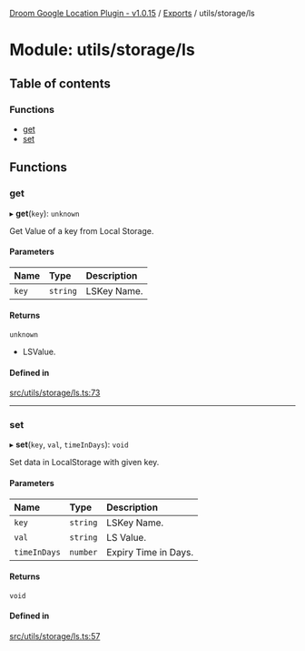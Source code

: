 [Droom Google Location Plugin - v1.0.15](../README.md) / [Exports](../modules.md) / utils/storage/ls

# Module: utils/storage/ls

## Table of contents

### Functions

- [get](utils_storage_ls.md#get)
- [set](utils_storage_ls.md#set)

## Functions

### get

▸ **get**(`key`): `unknown`

Get Value of a key from Local Storage.

#### Parameters

| Name | Type | Description |
| :------ | :------ | :------ |
| `key` | `string` | LSKey Name. |

#### Returns

`unknown`

- LSValue.

#### Defined in

[src/utils/storage/ls.ts:73](https://github.com/hitendrarao/location/blob/d0a2678/src/utils/storage/ls.ts#L73)

___

### set

▸ **set**(`key`, `val`, `timeInDays`): `void`

Set data in LocalStorage with given key.

#### Parameters

| Name | Type | Description |
| :------ | :------ | :------ |
| `key` | `string` | LSKey Name. |
| `val` | `string` | LS Value. |
| `timeInDays` | `number` | Expiry Time in Days. |

#### Returns

`void`

#### Defined in

[src/utils/storage/ls.ts:57](https://github.com/hitendrarao/location/blob/d0a2678/src/utils/storage/ls.ts#L57)
